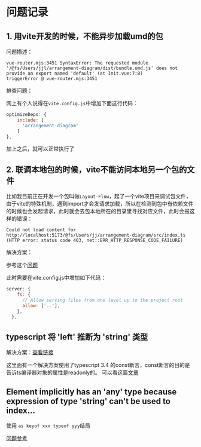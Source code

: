 # 问题记录

## 1. 用vite开发的时候，不能异步加载umd的包

问题描述：

```
vue-router.mjs:3451 SyntaxError: The requested module '/@fs/Users/jjl/arrangement-diagram/dist/bundle.umd.js' does not provide an export named 'default' (at Init.vue:7:8)
triggerError @ vue-router.mjs:3451
```

排查问题：

网上有个人说得在`vite.config.js`中增加下面这行代码：

```javascript
optimizeDeps: {
    include: [
      'arrangement-diagram'
    ]
},
```

加上之后，就可以正常执行了

## 2. 联调本地包的时候，vite不能访问本地另一个包的文件

比如我目前正在开发一个包叫做`Layout-Flow`，起了一个vite项目来调试包文件，由于vite的特殊机制，遇到import才会发请求加载，所以在检测到包中有依赖文件的时候也会发起请求，此时就会去包本地所在的目录里寻找对应文件，此时会报这样的错误：

```
Could not load content for http://localhost:5173/@fs/Users/jj/arrangement-diagram/src/index.ts (HTTP error: status code 403, net::ERR_HTTP_RESPONSE_CODE_FAILURE)
```

解决方案：

参考这个[问题](https://dev.to/jiftuq/comment/1k4nb)

此时需要在vite.config.js中增加如下代码：

```javascript
server: {
    fs: {
      // Allow serving files from one level up to the project root
      allow: ['..'],
    },
  },
```

## typescript 将 'left' 推断为 'string' 类型

解决方案：[查看链接](https://stackoverflow.com/questions/37978528/typescript-type-string-is-not-assignable-to-type)

这里面有一个解决方案使用了typescript 3.4 的const断言，const断言的目的是告诉ts编译器对象的属性是readonly的。
可以看这篇[文章](https://mainawycliffe.dev/blog/const-assertion-in-typescript/)

## Element implicitly has an 'any' type because expression of type 'string' can't be used to index...

使用 `as keyof xxx typeof yyy`结局

[问题参考](https://stackoverflow.com/questions/57086672/element-implicitly-has-an-any-type-because-expression-of-type-string-cant-b)

